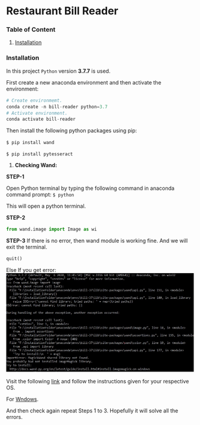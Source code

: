 # Restaurant Bill Reader

### Table of Content
1. [Installation](#installation)



### Installation
In this project `Python` version **3.7.7** is used.

First create a new anaconda environment and then activate the environment:
```python
# Create environmemt.
conda create -n bill-reader python=3.7
# Activate environment.
conda activate bill-reader
```

Then install the following python packages using pip:

`$ pip install wand`

`$ pip install pytesseract`

  1. **Checking Wand:**
  
  **STEP-1**
  
  Open Python terminal by typing the following command in anaconda command prompt:
  `$ python`
  
  This will open a python terminal.

  **STEP-2**

  ```python
  from wand.image import Image as wi
  ```
  
  **STEP-3**
  If there is no error, then wand module is working fine.
  And we will exit the terminal.

  ```python
  quit()
  ```

  Else If you get error:
  ![Wand Error Images](/readme-assets/wand-error.jpg)
  
  Visit the following [link](https://docs.wand-py.org/en/latest/guide/install.html) and follow the instructions given for your respective OS.
  
  For [Wndows](https://docs.wand-py.org/en/latest/guide/install.html#install-imagemagick-on-windows).
  
  And then check again repeat Steps 1 to 3. Hopefully it will solve all the errors.  
  
  
  
